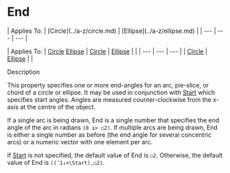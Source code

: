 




<h1 class="heading"><span class="name">End</span></h1>
| Applies To: | [Circle](../a-z/circle.md) | [Ellipse](../a-z/ellipse.md) |
| --- | --- | ---  |

| Applies To: | [Circle](../a-z/circle.md) [Ellipse](../a-z/ellipse.md) | [Circle](../a-z/circle.md) | [Ellipse](../a-z/ellipse.md) |  |
| --- | --- | ---  |
| [Circle](../a-z/circle.md) | [Ellipse](../a-z/ellipse.md) |  |


Description


This property specifies one or more end-angles for an arc, pie-slice, or chord of a circle or ellipse. It may be used in conjunction with [Start](../a-z/start.md) which specifies start angles. Angles are measured counter-clockwise from the x-axis at the centre of the object.


If a single arc is being drawn, End is a single number that specifies the end angle of the arc in radians `(0 ⍎> ○2)`. If multiple arcs are being drawn, End is either a single number as before (the end angle for several concentric arcs) or a numeric vector with one element per arc.


If [Start](../a-z/start.md) is not specified, the default value of End is `○2`. Otherwise, the default value of End is `((¯1↓+\Start),○2)`.



